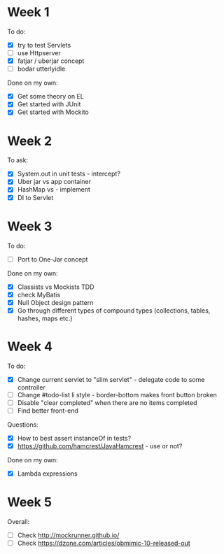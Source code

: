 # Week 1
To do:
* [x] try to test Servlets
* [ ] use Httpserver
* [x] fatjar / uberjar concept
* [ ] bodar utterlyidle

Done on my own:
* [x] Get some theory on EL
* [x] Get started with JUnit
* [x] Get started with Mockito

# Week 2
To ask:
* [x] System.out in unit tests - intercept?
* [x] Uber jar vs app container
* [x] HashMap vs []() - implement
* [x] DI to Servlet

# Week 3
To do:
* [ ] Port to One-Jar concept

Done on my own:
* [x] Classists vs Mockists TDD
* [x] check MyBatis
* [x] Null Object design pattern
* [x] Go through different types of compound types (collections, tables, hashes, maps etc.)

# Week 4
To do:
* [x] Change current servlet to "slim servlet" - delegate code to some controller
* [ ] Change #todo-list li style - border-bottom makes front button broken
* [ ] Disable "clear completed" when there are no items completed
* [ ] Find better front-end

Questions:
* [x] How to best assert instanceOf in tests?
* [x] https://github.com/hamcrest/JavaHamcrest - use or not?

Done on my own:
* [x] Lambda expressions

# Week 5


Overall:
* [ ] Check http://mockrunner.github.io/
* [ ] Check https://dzone.com/articles/obmimic-10-released-out